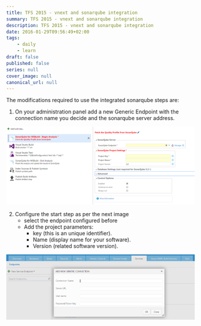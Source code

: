 ```yaml
---
title: TFS 2015 - vnext and sonarqube integration
summary: TFS 2015 - vnext and sonarqube integration
description: TFS 2015 - vnext and sonarqube integration
date: 2016-01-29T09:56:49+02:00
tags: 
    - daily
    - learn
draft: false
published: false
series: null
cover_image: null
canonical_url: null
---
```


The modifications required to use the integrated sonarqube steps are:

1.	On your administration panel add a new Generic Endpoint with the connection name you decide and the sonarqube server address.

![](/img/post/sonarqube1.PNG)

2.	Configure the start step as per the next image
    * select the endpoint configured before
    * Add the project parameters:
        * key (this is an unique identifier).
        * Name (display name for your software).
        * Version (related software version).

![](/img/post/sonarqube2.PNG)
